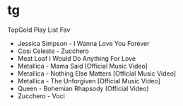 # tg

TopGold Play List Fav

* Jessica Simpson - I Wanna Love You Forever
* Cosi Celeste - Zucchero
* Meat Loaf I Would Do Anything For Love
* Metallica - Mama Said [Official Music Video]
* Metallica - Nothing Else Matters [Official Music Video]
* Metallica - The Unforgiven [Official Music Video]
* Queen - Bohemian Rhapsody (Official Video)
* Zucchero - Voci
